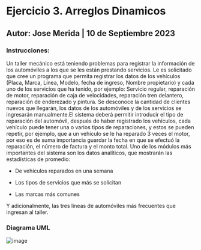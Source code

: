 # Ejercicio 3. Arreglos Dinamicos
## Autor: Jose Merida | 10 de Septiembre 2023
### Instrucciones:
Un taller mecánico está teniendo problemas para registrar la información de los automóviles a los
que se les están prestando servicios.
Le es solicitado que cree un programa que permita registrar los datos de los vehículos (Placa, Marca,
Línea, Modelo, fecha de ingreso, Nombre propietario) y cada uno de los servicios que ha tenido, por
ejemplo: Servicio regular, reparación de motor, reparación de caja de velocidades, reparación tren
delantero, reparación de enderezado y pintura.
Se desconoce la cantidad de clientes nuevos que llegarán, los datos de los automóviles y de los
servicios se ingresarán manualmente.El sistema deberá permitir introducir el tipo de reparación del
automóvil, después de haber registrado los vehículos, cada vehículo puede tener una o varios tipos
de reparaciones, y estos se pueden repetir, por ejemplo, que a un vehículo se le ha reparado 3 veces
el motor, por eso es de suma importancia guardar la fecha en que se efectuó la reparación, el
número de factura y el monto total.
Uno de los módulos más importantes del sistema son los datos analíticos, que mostrarán las
estadísticas de promedio:

- De vehículos reparados en una semana
  
- Los tipos de servicios que más se solicitan
  
- Las marcas más comunes
  
Y adicionalmente, las tres lineas de automóviles más frecuentes que ingresan al taller.
### Diagrama UML
![image](https://github.com/user-attachments/assets/0700919e-e4df-4211-afe8-7d276f2eab79)
